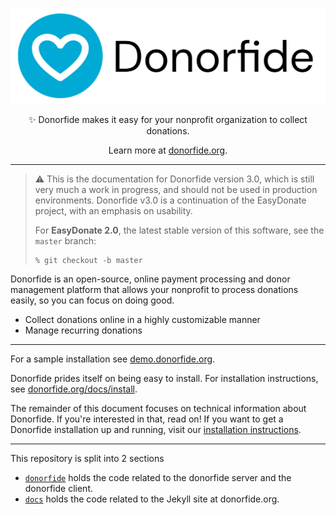 <div align="center">

![Donorfide](./donorfide-site/assets/img/logotype.png)

<p>
✨ Donorfide makes it easy for your nonprofit organization to collect donations.
</p>

Learn more at [donorfide.org](https://donorfide.org).

</div>

---

> ⚠️ This is the documentation for Donorfide version 3.0, which is still very much a work in progress, and should not be used in production environments. Donorfide v3.0 is a continuation of the EasyDonate project, with an emphasis on usability. 
> 
> For **EasyDonate 2.0**, the latest stable version of this software, see the `master` branch:
> ```shell
> % git checkout -b master
> ```

Donorfide is an open-source, online payment processing and donor management platform that allows your nonprofit to process donations easily, so you can focus on doing good.

- Collect donations online in a highly customizable manner
- Manage recurring donations

---

For a sample installation see [demo.donorfide.org](https://demo.donorfide.org).

Donorfide prides itself on being easy to install. For installation instructions, see [donorfide.org/docs/install](https://donorfide.org/docs/install).

The remainder of this document focuses on technical information about Donorfide. If you're interested in that, read on! If you want to get a Donorfide installation up and running, visit our [installation instructions](https://donorfide.org/docs/install).

---

This repository is split into 2 sections
- [`donorfide`](./donorfide) holds the code related to the donorfide server and the donorfide client.
- [`docs`](./docs) holds the code related to the Jekyll site at donorfide.org.